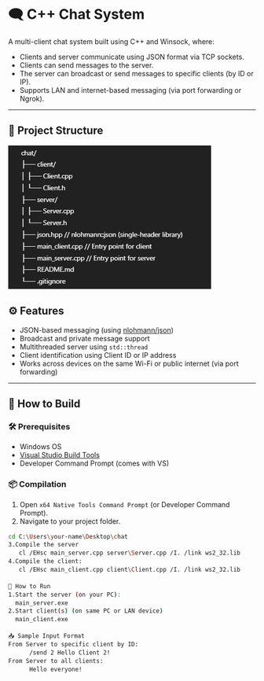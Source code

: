 # 🗨️ C++ Chat System

A multi-client chat system built using C++ and Winsock, where:

- Clients and server communicate using JSON format via TCP sockets.
- Clients can send messages to the server.
- The server can broadcast or send messages to specific clients (by ID or IP).
- Supports LAN and internet-based messaging (via port forwarding or Ngrok).

---

## 📁 Project Structure
![alt text](image.png)

## ⚙️ Features

- JSON-based messaging (using [nlohmann/json](https://github.com/nlohmann/json))
- Broadcast and private message support
- Multithreaded server using `std::thread`
- Client identification using Client ID or IP address
- Works across devices on the same Wi-Fi or public internet (via port forwarding)

---

## 🚀 How to Build

### 🛠 Prerequisites

- Windows OS
- [Visual Studio Build Tools](https://visualstudio.microsoft.com/visual-cpp-build-tools/)
- Developer Command Prompt (comes with VS)

### 📦 Compilation

1. Open `x64 Native Tools Command Prompt` (or Developer Command Prompt).
2. Navigate to your project folder.
```sh
cd C:\Users\your-name\Desktop\chat
3.Compile the server
   cl /EHsc main_server.cpp server\Server.cpp /I. /link ws2_32.lib
4.Compile the client:
   cl /EHsc main_client.cpp client\Client.cpp /I. /link ws2_32.lib

📡 How to Run
1.Start the server (on your PC):
  main_server.exe
2.Start client(s) (on same PC or LAN device)
  main_client.exe

📥 Sample Input Format
From Server to specific client by ID:
      /send 2 Hello Client 2!
From Server to all clients:
      Hello everyone!



